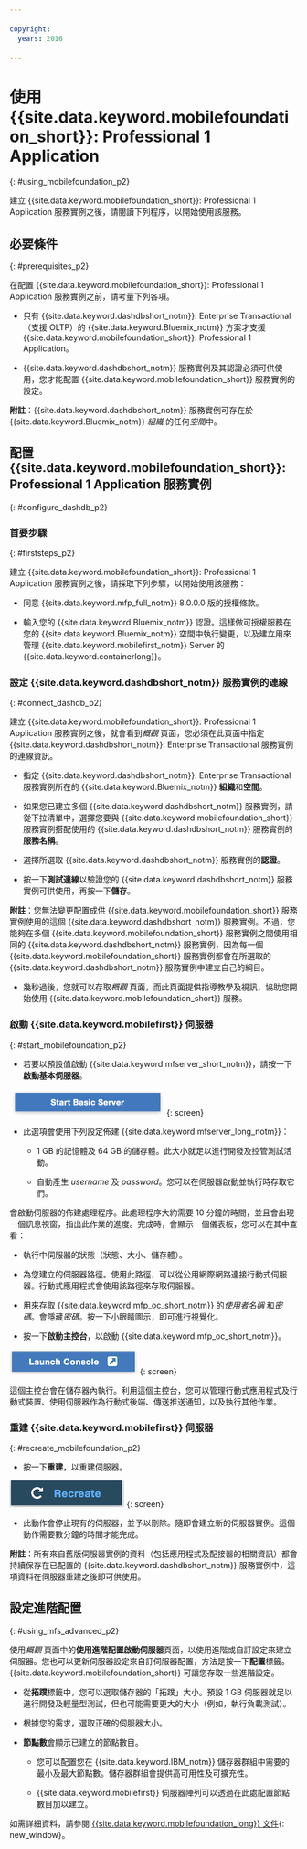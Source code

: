 ```yaml
---

copyright:
  years: 2016

---
```


#	使用 {{site.data.keyword.mobilefoundation_short}}: Professional 1 Application
{: #using_mobilefoundation_p2}


建立 {{site.data.keyword.mobilefoundation_short}}: Professional 1 Application 服務實例之後，請閱讀下列程序，以開始使用該服務。

## 必要條件
{: #prerequisites_p2}

在配置 {{site.data.keyword.mobilefoundation_short}}: Professional 1 Application 服務實例之前，請考量下列各項。
* 只有 {{site.data.keyword.dashdbshort_notm}}: Enterprise Transactional（支援 OLTP）的 {{site.data.keyword.Bluemix_notm}} 方案才支援 {{site.data.keyword.mobilefoundation_short}}: Professional 1 Application。

* {{site.data.keyword.dashdbshort_notm}} 服務實例及其認證必須可供使用，您才能配置 {{site.data.keyword.mobilefoundation_short}} 服務實例的設定。

**附註**：{{site.data.keyword.dashdbshort_notm}} 服務實例可存在於 {{site.data.keyword.Bluemix_notm}} *組織* 的任何*空間*中。  

## 配置 {{site.data.keyword.mobilefoundation_short}}: Professional 1 Application 服務實例
{: #configure_dashdb_p2}

###  首要步驟
{: #firststeps_p2}

建立 {{site.data.keyword.mobilefoundation_short}}: Professional 1 Application 服務實例之後，請採取下列步驟，以開始使用該服務：

* 同意 {{site.data.keyword.mfp_full_notm}} 8.0.0.0 版的授權條款。

* 輸入您的 {{site.data.keyword.Bluemix_notm}} 認證。這樣做可授權服務在您的 {{site.data.keyword.Bluemix_notm}} 空間中執行變更，以及建立用來管理 {{site.data.keyword.mobilefirst_notm}} Server 的 {{site.data.keyword.containerlong}}。


### 設定 {{site.data.keyword.dashdbshort_notm}} 服務實例的連線
{: #connect_dashdb_p2}

建立 {{site.data.keyword.mobilefoundation_short}}: Professional 1 Application 服務實例之後，就會看到*概觀* 頁面，您必須在此頁面中指定 {{site.data.keyword.dashdbshort_notm}}: Enterprise Transactional 服務實例的連線資訊。

* 指定 {{site.data.keyword.dashdbshort_notm}}: Enterprise Transactional 服務實例所在的 {{site.data.keyword.Bluemix_notm}} **組織**和**空間**。
* 如果您已建立多個 {{site.data.keyword.dashdbshort_notm}} 服務實例，請從下拉清單中，選擇您要與 {{site.data.keyword.mobilefoundation_short}} 服務實例搭配使用的 {{site.data.keyword.dashdbshort_notm}} 服務實例的**服務名稱**。
* 選擇所選取 {{site.data.keyword.dashdbshort_notm}} 服務實例的**認證**。

* 按一下**測試連線**以驗證您的 {{site.data.keyword.dashdbshort_notm}} 服務實例可供使用，再按一下**儲存**。

**附註**：您無法變更配置成供 {{site.data.keyword.mobilefoundation_short}} 服務實例使用的這個 {{site.data.keyword.dashdbshort_notm}} 服務實例。不過，您能夠在多個 {{site.data.keyword.mobilefoundation_short}} 服務實例之間使用相同的 {{site.data.keyword.dashdbshort_notm}} 服務實例，因為每一個 {{site.data.keyword.mobilefoundation_short}} 服務實例都會在所選取的 {{site.data.keyword.dashdbshort_notm}} 服務實例中建立自己的綱目。

* 幾秒過後，您就可以存取*概觀* 頁面，而此頁面提供指導教學及視訊，協助您開始使用 {{site.data.keyword.mobilefoundation_short}} 服務。

### 啟動 {{site.data.keyword.mobilefirst}} 伺服器
{: #start_mobilefoundation_p2}

* 若要以預設值啟動 {{site.data.keyword.mfserver_short_notm}}，請按一下**啟動基本伺服器**。

![啟動基本伺服器](images/start_basic_server.png "圖 1. 啟動基本伺服器")
{: screen}
* 此選項會使用下列設定佈建 {{site.data.keyword.mfserver_long_notm}}：
    -  1 GB 的記憶體及 64 GB 的儲存體。此大小就足以進行開發及控管測試活動。

    -	自動產生 *username* 及 *password*。您可以在伺服器啟動並執行時存取它們。

會啟動伺服器的佈建處理程序。此處理程序大約需要 10 分鐘的時間，並且會出現一個訊息視窗，指出此作業的進度。完成時，會顯示一個儀表板，您可以在其中查看：

  -	執行中伺服器的狀態（狀態、大小、儲存體）。

  -	為您建立的伺服器路徑。使用此路徑，可以從公用網際網路連接行動式伺服器。行動式應用程式會使用該路徑來存取伺服器。

  -	用來存取 {{site.data.keyword.mfp_oc_short_notm}} 的*使用者名稱* 和*密碼*。會隱藏*密碼*。按一下小眼睛圖示，即可進行視覺化。

*	按一下**啟動主控台**，以啟動 {{site.data.keyword.mfp_oc_short_notm}}。

![啟動主控台](images/launch_console.png "圖 2. 啟動主控台")
{: screen}

這個主控台會在儲存器內執行。利用這個主控台，您可以管理行動式應用程式及行動式裝置、使用伺服器作為行動式後端、傳送推送通知，以及執行其他作業。

### 重建 {{site.data.keyword.mobilefirst}} 伺服器
{: #recreate_mobilefoundation_p2}

*	按一下**重建**，以重建伺服器。

![重建](images/recreate.png "圖 3. 重建")
{: screen}

* 此動作會停止現有的伺服器，並予以刪除。隨即會建立新的伺服器實例。這個動作需要數分鐘的時間才能完成。

**附註**：所有來自舊版伺服器實例的資料（包括應用程式及配接器的相關資訊）都會持續保存在已配置的 {{site.data.keyword.dashdbshort_notm}} 服務實例中，這項資料在伺服器重建之後即可供使用。

##	設定進階配置
{: #using_mfs_advanced_p2}

使用*概觀* 頁面中的**使用進階配置啟動伺服器**頁面，以使用進階或自訂設定來建立伺服器。您也可以更新伺服器設定來自訂伺服器配置，方法是按一下**配置**標籤。{{site.data.keyword.mobilefoundation_short}} 可讓您存取一些進階設定。

*	從**拓蹼**標籤中，您可以選取儲存器的「拓蹼」大小。預設 1 GB 伺服器就足以進行開發及輕量型測試，但也可能需要更大的大小（例如，執行負載測試）。
  - 根據您的需求，選取正確的伺服器大小。

  - **節點數**會顯示已建立的節點數目。
      - 您可以配置您在 {{site.data.keyword.IBM_notm}} 儲存器群組中需要的最小及最大節點數。儲存器群組會提供高可用性及可擴充性。

      - {{site.data.keyword.mobilefirst}} 伺服器陣列可以透過在此處配置節點數目加以建立。

如需詳細資料，請參閱 [{{site.data.keyword.mobilefoundation_long}} 文件](https://www.ibm.com/support/knowledgecenter/SSHS8R_8.0.0/wl_welcome.html){: new_window}。

